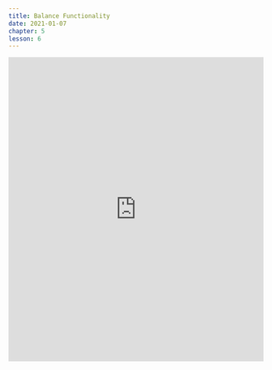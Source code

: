 ```yaml
---
title: Balance Functionality
date: 2021-01-07
chapter: 5
lesson: 6
---
```


<iframe width="100%" height="600" src="https://www.youtube.com/embed/bsZc_7G79KM?list=PLlvgXQiqkT5Bysu6My5p3j4ghb6lf48gt" title="YouTube video player" frameborder="0" allow="accelerometer; autoplay; clipboard-write; encrypted-media; gyroscope; picture-in-picture" allowfullscreen></iframe>
